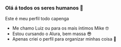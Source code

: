  ### Olá á todos os seres humanos 👋

 Este é meu perfil todo capenga
 
 - Me chamo Luiz ou para os mais íntimos Mike 🤓
 - Estou cursando o Alura, bem massa 😎
 - Apenas criei o perfil para organizar minhas coisa 🤪
